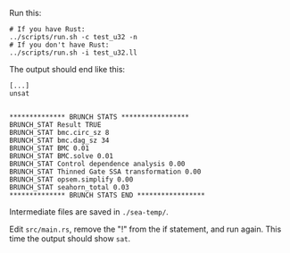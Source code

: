 Run this:

``` shell
# If you have Rust:
../scripts/run.sh -c test_u32 -n
# If you don't have Rust:
../scripts/run.sh -i test_u32.ll
```

The output should end like this:

``` shell
[...]
unsat


************** BRUNCH STATS ***************** 
BRUNCH_STAT Result TRUE
BRUNCH_STAT bmc.circ_sz 8
BRUNCH_STAT bmc.dag_sz 34
BRUNCH_STAT BMC 0.01
BRUNCH_STAT BMC.solve 0.01
BRUNCH_STAT Control dependence analysis 0.00
BRUNCH_STAT Thinned Gate SSA transformation 0.00
BRUNCH_STAT opsem.simplify 0.00
BRUNCH_STAT seahorn_total 0.03
************** BRUNCH STATS END *****************
```

Intermediate files are saved in `./sea-temp/`.

Edit `src/main.rs`, remove the "!" from the if statement, and run again.
This time the output should show `sat`.
